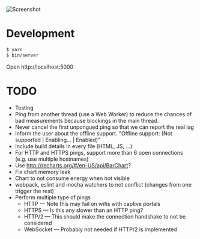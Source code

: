 ![Screenshot](https://raw.github.com/frosas/lag/master/screenshot.png)

# Development

```bash
$ yarn
$ bin/server
```

Open http://localhost:5000

# TODO

- Testing
- Ping from another thread (use a Web Worker) to reduce the chances of bad 
  measurements because blockings in the main thread.
- Never cancel the first unpongued ping so that we can report the real lag 
- Inform the user about the offline support. "Offline support: (Not supported | 
  Enabling... | Enabled)"
- Include build details in every file (HTML, JS, ...)
- For HTTP and HTTPS pings, support more than 6 open connections (e.g. use 
  multiple hostnames)
- Use http://recharts.org/#/en-US/api/BarChart?
- Fix chart memory leak
- Chart to not consume energy when not visible
- webpack, eslint and mocha watchers to not conflict (changes from one trigger 
  the rest)
- Perform multiple type of pings
  - HTTP — Note this may fail on wifis with captive portals
  - HTTPS — Is this any slower than an HTTP ping?
  - HTTP/2 — This should make the connection handshake to not be considered
  - WebSocket — Probably not needed if HTTP/2 is implemented